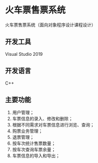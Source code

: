 # 火车票售票系统
火车票售票系统（面向对象程序设计课程设计）

## 开发工具
Visual Studio 2019

## 开发语言
C++

## 主要功能
1)	用户管理；
2)	车票信息的录入、修改和删除；
3)	根据不同需求对车票信息进行浏览、查询；
4)	购票业务管理；
5)	退票管理；
6)	按车次统计售票数量；
7)	按车次查询车票余量；
8)	车票信息的导入和导出；
